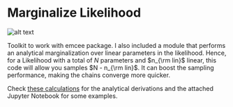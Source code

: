# Marginalize Likelihood

![alt text](https://github.com/tmmergulhao/marginalize-posterior/blob/master/marginalised_vs_nonmarginalised.png?raw=true)

Toolkit to work with emcee package. I also included a module that performs an analytical marginalization over linear parameters in the likelihood. 
Hence, for a Likelihood with a total of $N$ parameters and $n_{\rm lin}$ linear, this code will allow you samples $N - n_{\rm lin}$. 
It can boost the sampling performance, making the chains converge more quicker.

Check [these calculations](https://github.com/tmmergulhao/marginalize-posterior/blob/master/Marginalisation%20of%20linear%20parameters.pdf) for the analytical derivations and the attached Jupyter Notebook for some examples.
